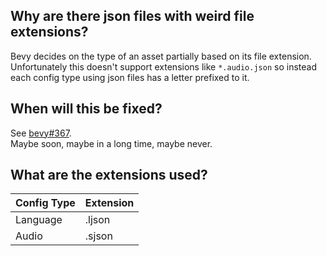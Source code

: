 Why are there json files with weird file extensions?
---

Bevy decides on the type of an asset partially based on its file extension. Unfortunately this doesn't support extensions like `*.audio.json` so instead each config type using json files has a letter prefixed to it.

When will this be fixed?
---
See [bevy#367](https://github.com/bevyengine/bevy/issues/367).  
Maybe soon, maybe in a long time, maybe never.

What are the extensions used?
---

| Config Type | Extension |
| ----------- | --------- |
| Language    | .ljson    |
| Audio       | .sjson    |
